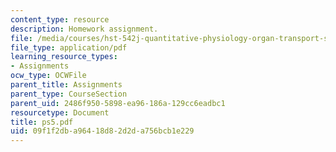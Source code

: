 ```yaml
---
content_type: resource
description: Homework assignment.
file: /media/courses/hst-542j-quantitative-physiology-organ-transport-systems-spring-2004/09f1f2dba96418d82d2da756bcb1e229_ps5.pdf
file_type: application/pdf
learning_resource_types:
- Assignments
ocw_type: OCWFile
parent_title: Assignments
parent_type: CourseSection
parent_uid: 2486f950-5898-ea96-186a-129cc6eadbc1
resourcetype: Document
title: ps5.pdf
uid: 09f1f2db-a964-18d8-2d2d-a756bcb1e229
---
```


